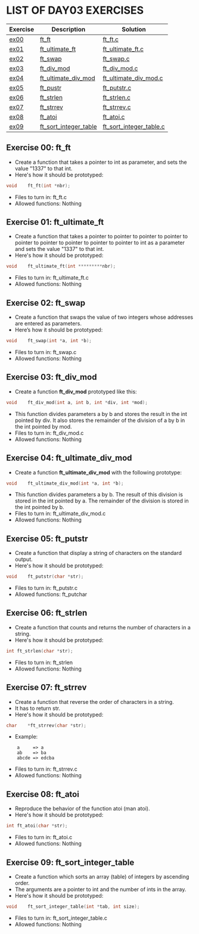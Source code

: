 # LIST OF DAY03 EXERCISES

|Exercise        |Description                    |Solution                     |
|-------------|-------------------------------|-----------------------------|
|[ex00](https://github.com/achrafelkhnissi/1337/blob/master/Piscine-2021/DAYS/DAY03/ex00)      |[ft_ft](https://github.com/achrafelkhnissi/1337/blob/master/Piscine-2021/DAYS/DAY03/ex00/README.d)          |[ft_ft.c](https://github.com/achrafelkhnissi/1337/blob/master/Piscine-2021/DAYS/DAY03/ex00/ft_ft.c) |
|[ex01](https://github.com/achrafelkhnissi/1337/blob/master/Piscine-2021/DAYS/DAY03/ex01)     |[ft_ultimate_ft](https://github.com/achrafelkhnissi/1337/blob/master/Piscine-2021/DAYS/DAY03/ex01/README.md)  |[ft_ultimate_ft.c](https://github.com/achrafelkhnissi/1337/blob/master/Piscine-2021/DAYS/DAY03/ex01/ft_ultimate_ft.c)  |
|[ex02](https://github.com/achrafelkhnissi/1337/blob/master/Piscine-2021/DAYS/DAY03/ex02)   |[ft_swap](https://github.com/achrafelkhnissi/1337/blob/master/Piscine-2021/DAYS/DAY03/ex02/README.md)           |[ft_swap.c](https://github.com/achrafelkhnissi/1337/blob/master/Piscine-2021/DAYS/DAY03/ex02/ft_swap.c)         |
|[ex03](https://github.com/achrafelkhnissi/1337/blob/master/Piscine-2021/DAYS/DAY03/ex03)   |[ft_div_mod](https://github.com/achrafelkhnissi/1337/blob/master/Piscine-2021/DAYS/DAY03/ex03/README.md)           |[ft_div_mod.c](https://github.com/achrafelkhnissi/1337/blob/master/Piscine-2021/DAYS/DAY03/ex03/ft_div_mod.c)      |
|[ex04](https://github.com/achrafelkhnissi/1337/blob/master/Piscine-2021/DAYS/DAY03/ex04)   |[ft_ultimate_div_mod](https://github.com/achrafelkhnissi/1337/blob/master/Piscine-2021/DAYS/DAY03/ex04/README.md)        |[ft_ultimate_div_mod.c](https://github.com/achrafelkhnissi/1337/blob/master/Piscine-2021/DAYS/DAY03/ex04/ft_ultimate_div_mod.c)  |
|[ex05](https://github.com/achrafelkhnissi/1337/blob/master/Piscine-2021/DAYS/DAY03/ex05)   |[ft_pustr](https://github.com/achrafelkhnissi/1337/blob/master/Piscine-2021/DAYS/DAY03/ex05/README.md)       |[ft_putstr.c](https://github.com/achrafelkhnissi/1337/blob/master/Piscine-2021/DAYS/DAY03/ex05/ft_putstr.c)       |
|[ex06](https://github.com/achrafelkhnissi/1337/blob/master/Piscine-2021/DAYS/DAY03/ex06)   |[ft_strlen](https://github.com/achrafelkhnissi/1337/blob/master/Piscine-2021/DAYS/DAY03/ex06/README.md)           |[ft_strlen.c](https://github.com/achrafelkhnissi/1337/blob/master/Piscine-2021/DAYS/DAY03/ex06/ft_strlen.c) |
|[ex07](https://github.com/achrafelkhnissi/1337/blob/master/Piscine-2021/DAYS/DAY03/ex07)   |[ft_strrev](https://github.com/achrafelkhnissi/1337/blob/master/Piscine-2021/DAYS/DAY03/ex07/README.md)        |[ft_strrev.c](https://github.com/achrafelkhnissi/1337/blob/master/Piscine-2021/DAYS/DAY03/ex07/ft_strrev.c)       |
|[ex08](https://github.com/achrafelkhnissi/1337/blob/master/Piscine-2021/DAYS/DAY03/ex08)   |[ft_atoi](https://github.com/achrafelkhnissi/1337/blob/master/Piscine-2021/DAYS/DAY03/ex08/README.md)     |[ft_atoi.c](https://github.com/achrafelkhnissi/1337/blob/master/Piscine-2021/DAYS/DAY03/ex08/ft_atoi.c)|
|[ex09](https://github.com/achrafelkhnissi/1337/blob/master/Piscine-2021/DAYS/DAY03/ex09)   |[ft_sort_integer_table](https://github.com/achrafelkhnissi/1337/blob/master/Piscine-2021/DAYS/DAY03/ex09/README.md) |[ft_sort_integer_table.c](https://github.com/achrafelkhnissi/1337/blob/master/Piscine-2021/DAYS/DAY03/ex09/ft_sort_integer_table.c) |


## Exercise 00: ft_ft
+ Create a function that takes a pointer to int as parameter, and sets the value "1337" to that int.
+ Here's how it should be prototyped:
```C
void	ft_ft(int *nbr);
```
+ Files to turn in: ft_ft.c
+ Allowed functions: Nothing

## Exercise 01: ft_ultimate_ft
+ Create a function that takes a pointer to pointer to pointer to pointer to pointer to pointer to pointer to pointer to pointer to int as a parameter and sets the value "1337" to that int.
+ Here's how it should be prototyped:
```C
void	ft_ultimate_ft(int *********nbr);
```
+ Files to turn in: ft_ultimate_ft.c
+ Allowed functions: Nothing

## Exercise 02: ft_swap
+ Create a function that swaps the value of two integers whose addresses are entered as parameters.
+ Here’s how it should be prototyped:
```C
void	ft_swap(int *a, int *b);
```
+ Files to turn in: ft_swap.c
+ Allowed functions: Nothing

## Exercise 03: ft_div_mod
+ Create a function **ft_div_mod** prototyped like this:
```C
void	ft_div_mod(int a, int b, int *div, int *mod);
```
+ This function divides parameters a by b and stores the result in the int pointed by div. It also stores the remainder of the division of a by b in the int pointed by mod.
+ Files to turn in: ft_div_mod.c
+ Allowed functions: Nothing

## Exercise 04: ft_ultimate_div_mod
+ Create a function **ft_ultimate_div_mod** with the following prototype:
```C
void	ft_ultimate_div_mod(int *a, int *b);
```
+ This function divides parameters a by b. The result of this division is stored in the int pointed by a. The remainder of the division is stored in the int pointed by b.
+ Files to turn in: ft_ultimate_div_mod.c
+ Allowed functions: Nothing

## Exercise 05: ft_putstr
+ Create a function that display a string of characters on the standard output.
+ Here's how it should be prototyped:
```C
void	ft_putstr(char *str);
```
+ Files to turn in: ft_putstr.c
+ Allowed functions: ft_putchar

## Exercise 06: ft_strlen
+ Create a function that counts and returns the number of characters in a string.
+ Here's how it should be prototyped:
```C
int	ft_strlen(char *str);
```
+ Files to turn in: ft_strlen
+ Allowed functions: Nothing

## Exercise 07: ft_strrev
+ Create a function that reverse the order of characters in a string.
+ It has to return str.
+ Here's how it should be prototyped:
```C
char	*ft_strrev(char *str);
```
+ Example:
```
	a     => a
	ab    => ba
	abcde => edcba
```
+ Files to turn in: ft_strrev.c
+ Allowed functions: Nothing

## Exercise 08: ft_atoi
+ Reproduce the behavior of the function atoi (man atoi).
+ Here's how it should be prototyped:
```C
int	ft_atoi(char *str);
```
+ Files to turn in: ft_atoi.c
+ Allowed functions: Nothing

## Exercise 09: ft_sort_integer_table
+ Create a function which sorts an array (table) of integers by ascending order.
+ The arguments are a pointer to int and the number of ints in the array.
+ Here's how it should be prototyped:
```C
void	ft_sort_integer_table(int *tab, int size);
```
+ Files to turn in: ft_sort_integer_table.c
+ Allowed functions: Nothing



